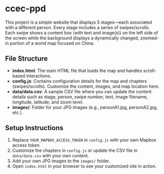 # ccec-ppd

This project is a simple website that displays 5 stages—each associated with a different person. Every stage includes a series of swipes/scrolls. Each swipe shows a content box (with text and image(s)) on the left side of the screen while the background displays a dynamically changed, zoomed-in portion of a world map focused on China.

## File Structure

- **index.html**: The main HTML file that loads the map and handles scroll-based interactions.
- **config.js**: Contains configuration details for the map and chapters (swipes/scrolls). Customize the content, images, and map location here.
- **data/data.csv**: A sample CSV file where you can update the content details such as stage, person, swipe number, text, image filename, longitude, latitude, and zoom level.
- **images/**: Folder for your JPG images (e.g., personA1.jpg, personA2.jpg, etc.).

## Setup Instructions

1. Replace `YOUR_MAPBOX_ACCESS_TOKEN` in `config.js` with your own Mapbox access token.
2. Customize the chapters in `config.js` or update the CSV file in `data/data.csv` with your own content.
3. Add your own JPG images to the `images/` folder.
4. Open `index.html` in your browser to see your customized site in action.
